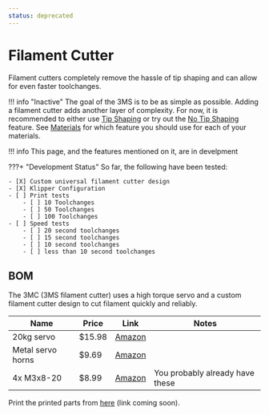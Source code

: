 ```yaml
---
status: deprecated
---
```


# Filament Cutter

Filament cutters completely remove the hassle of tip shaping and can allow for even faster toolchanges.

!!! info "Inactive"
    The goal of the 3MS is to be as simple as possible. Adding a filament cutter adds another layer of complexity. For now, it is recommended to either use [Tip Shaping](tipshaping.md) or try out the [No Tip Shaping](notip.md) feature. See [Materials](materials.md) for which feature you should use for each of your materials.

!!! info
    This page, and the features mentioned on it, are in develpment

???+ "Development Status"
    So far, the following have been tested:

    - [X] Custom universal filament cutter design
    - [X] Klipper Configuration
    - [ ] Print tests
        - [ ] 10 Toolchanges
        - [ ] 50 Toolchanges
        - [ ] 100 Toolchanges
    - [ ] Speed tests
        - [ ] 20 second toolchanges
        - [ ] 15 second toolchanges
        - [ ] 10 second toolchanges
        - [ ] less than 10 second toolchanges

## BOM

The 3MC (3MS filament cutter) uses a high torque servo and a custom filament cutter design to cut filament quickly and reliably. 

| Name | Price | Link | Notes |
| - | - | - | - |
| 20kg servo | $15.98 | [Amazon](https://a.co/d/9UK4VHX) | |
| Metal servo horns | $9.69 | [Amazon](https://a.co/d/6uUCaya) | |
| 4x M3x8-20 | $8.99 | [Amazon](https://a.co/d/fezi1O2) | You probably already have these |

Print the printed parts from [here]() (link coming soon).